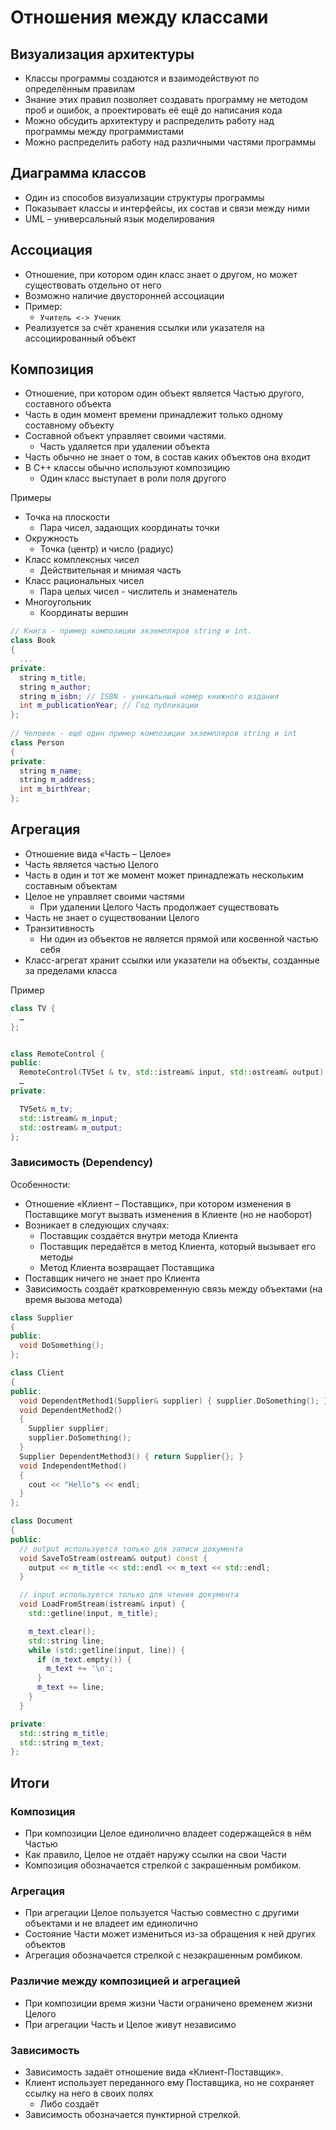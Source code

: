 # Отношения между классами

## Визуализация архитектуры
- Классы программы создаются и взаимодействуют по определённым правилам
- Знание этих правил позволяет создавать программу не методом проб и ошибок, а проектировать её ещё до написания кода
- Можно обсудить архитектуру и распределить работу над программы между программистами
- Можно распределить работу над различными частями программы

## Диаграмма классов
- Один из способов визуализации структуры программы
- Показывает классы и интерфейсы, их состав и связи между ними
- UML – универсальный язык моделирования

## Ассоциация
- Отношение, при котором один класс знает о другом, но может существовать отдельно от него
- Возможно наличие двусторонней ассоциации
- Пример:
  - `Учитель <-> Ученик`
- Реализуется за счёт хранения ссылки или указателя на ассоциированный объект

## Композиция
- Отношение, при котором один объект является Частью другого, составного объекта
- Часть в один момент времени принадлежит только одному составному объекту
- Составной объект управляет своими частями.
  - Часть удаляется при удалении объекта
- Часть обычно не знает о том, в состав каких объектов она входит
- В C++ классы обычно используют композицию
  - Один класс выступает в роли поля другого

Примеры
- Точка на плоскости
  - Пара чисел, задающих координаты точки
- Окружность
  - Точка (центр) и число (радиус)
- Класс комплексных чисел
  - Действительная и мнимая часть
- Класс рациональных чисел
  - Пара целых чисел - числитель и знаменатель
- Многоугольник
  - Координаты вершин

```c++
// Книга - пример композиции экземпляров string и int.
class Book
{
  ... 
private: 
  string m_title;
  string m_author;
  string m_isbn; // ISBN - уникальный номер книжного издания
  int m_publicationYear; // Год публикации
};
 
// Человек - ещё один пример композиции экземпляров string и int
class Person
{
private:
  string m_name;
  string m_address;
  int m_birthYear;
};
```

## Агрегация
- Отношение вида «Часть – Целое»
- Часть является частью Целого
- Часть в один и тот же момент может принадлежать нескольким составным объектам
- Целое не управляет своими частями
  - При удалении Целого Часть продолжает существовать
- Часть не знает о существовании Целого
- Транзитивность
  - Ни один из объектов не является прямой или косвенной частью себя
- Класс-агрегат хранит ссылки или указатели на объекты, созданные за пределами класса

Пример
```c++
class TV {
  …
};


class RemoteControl {
public:
  RemoteControl(TVSet & tv, std::istream& input, std::ostream& output);
  …
private:

  TVSet& m_tv;
  std::istream& m_input;
  std::ostream& m_output;
};
```

### Зависимость (Dependency)

Особенности:
- Отношение «Клиент – Поставщик», при котором изменения в Поставщике могут вызвать изменения в Клиенте (но не наоборот)
- Возникает в следующих случаях:
  - Поставщик создаётся внутри метода Клиента
  - Поставщик передаётся в метод Клиента, который вызывает его методы
  - Метод Клиента возвращает Поставщика
- Поставщик ничего не знает про Клиента
- Зависимость создаёт кратковременную связь между объектами (на время вызова метода)

```c++
class Supplier
{
public:
  void DoSomething();
};

class Client
{
public:
  void DependentMethod1(Supplier& supplier) { supplier.DoSomething(); }
  void DependentMethod2()
  {
    Supplier supplier;
    supplier.DoSomething();
  }
  Supplier DependentMethod3() { return Supplier{}; }
  void IndependentMethod()
  {
    cout << "Hello"s << endl;
  }
};
```

```c++
class Document
{
public:
  // output используется только для записи документа
  void SaveToStream(ostream& output) const {
    output << m_title << std::endl << m_text << std::endl;
  }

  // input используется только для чтения документа
  void LoadFromStream(istream& input) {
    std::getline(input, m_title);

    m_text.clear();
    std::string line;
    while (std::getline(input, line)) {
      if (m_text.empty()) {
        m_text += '\n';
      }
      m_text += line;
    }
  }

private:
  std::string m_title;
  std::string m_text;
};
```

## Итоги

### Композиция
- При композиции Целое единолично владеет содержащейся в нём Частью
- Как правило, Целое не отдаёт наружу ссылки на свои Части
- Композиция обозначается стрелкой с закрашенным ромбиком.

### Агрегация
- При агрегации Целое пользуется Частью совместно с другими объектами и не владеет им единолично
- Состояние Части может измениться из-за обращения к ней других объектов
- Агрегация обозначается стрелкой с незакрашенным ромбиком.

### Различие между композицией и агрегацией
- При композиции время жизни Части ограничено временем жизни Целого
- При агрегации Часть и Целое живут независимо

### Зависимость
- Зависимость задаёт отношение вида «‎Клиент-Поставщик»‎.
- Клиент использует переданного ему Поставщика, но не сохраняет ссылку на него в своих полях
  - Либо создаёт  
- Зависимость обозначается пунктирной стрелкой.
